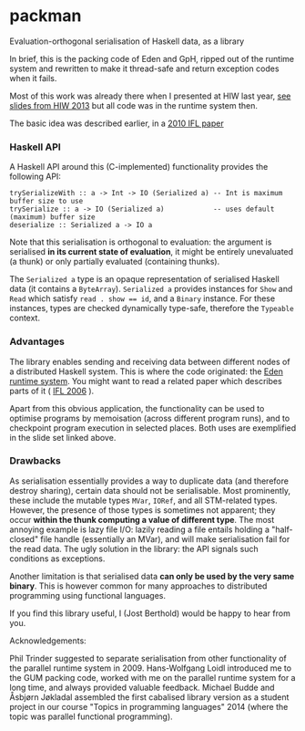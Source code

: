 packman
=======

Evaluation-orthogonal serialisation of Haskell data, as a library


In brief, this is the packing code of Eden and GpH, ripped out of the runtime system and rewritten to make it thread-safe and return exception codes when it fails.

Most of this work was already there when I presented at HIW last year, [see slides from HIW 2013](http://www.haskell.org/wikiupload/2/28/HIW2013PackingAPI.pdf) but all code was in the runtime system then.

The basic idea was described earlier, in a [2010 IFL paper](http://www.diku.dk/~berthold/papers/mainIFL10-withCopyright.pdf)

### Haskell API

A Haskell API around this (C-implemented) functionality provides the following API:

```
trySerializeWith :: a -> Int -> IO (Serialized a) -- Int is maximum buffer size to use
trySerialize :: a -> IO (Serialized a)            -- uses default (maximum) buffer size
deserialize :: Serialized a -> IO a
```

Note that this serialisation is orthogonal to evaluation: the argument is serialised **in its current state of evaluation**, it might be entirely unevaluated (a thunk) or only partially evaluated (containing thunks).

The `Serialized a` type is an opaque representation of serialised Haskell data (it contains a `ByteArray`).
`Serialized a` provides instances for `Show` and `Read` which satisfy `read . show == id`, and a `Binary` instance. 
For these instances, types are checked dynamically type-safe, therefore the `Typeable` context.

### Advantages

The library enables sending and receiving data between different nodes of a distributed Haskell system. This is where the code originated: the [Eden runtime system](http://www.mathematik.uni-marburg.de/~eden/). You might want to read a related paper which describes parts of it ( [IFL 2006](http://www.mathematik.uni-marburg.de/~eden/paper/Eden-IFL06-webversion.pdf) ).

Apart from this obvious application, the functionality can be used to optimise programs by memoisation (across different program runs), and to checkpoint program execution in selected places. Both uses are exemplified in the slide set linked above.

### Drawbacks

As serialisation essentially provides a way to duplicate data (and therefore destroy sharing), certain data should not be serialisable. Most prominently, these include the mutable types `MVar`, `IORef`, and all STM-related types. However, the presence of those types is sometimes not apparent; they occur **within the thunk computing a value of different type**. The most annoying example is lazy file I/O: lazily reading a file entails holding a "half-closed" file handle (essentially an MVar), and will make serialisation fail for the read data.
The ugly solution in the library: the API signals such conditions as exceptions.

Another limitation is that serialised data **can only be used by the very same binary**. This is however common for many approaches to distributed programming using functional languages.

If you find this library useful, I (Jost Berthold) would be happy to hear from you.

Acknowledgements:

Phil Trinder suggested to separate serialisation from other functionality of the parallel runtime system in 2009.
Hans-Wolfgang Loidl introduced me to the GUM packing code, worked with me on the parallel runtime system for a long time, and always provided valuable feedback.
Michael Budde and Åsbjørn Jøkladal assembled the first cabalised library version as a student project in our course "Topics in programming languages" 2014 (where the topic was parallel functional programming).
